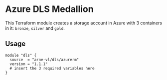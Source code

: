 # Azure DLS Medallion
This Terraform module creates a storage account in Azure with 3 containers in it: `bronze`, `silver` and `gold`.

## Usage
```
module "dls" {
  source  = "arne-vl/dls/azurerm"
  version = "1.1.1"
  # insert the 3 required variables here
}
```
